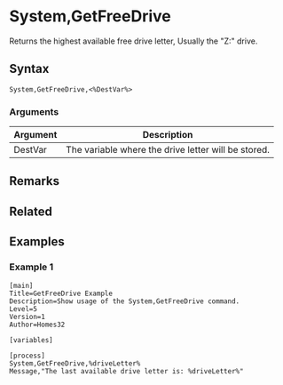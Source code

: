 # System,GetFreeDrive

Returns the highest available free drive letter, Usually the "Z:" drive.

## Syntax

```pebakery
System,GetFreeDrive,<%DestVar%>
```

### Arguments

| Argument | Description |
| --- | --- |
| DestVar | The variable where the drive letter will be stored. |

## Remarks

## Related

## Examples

### Example 1

```pebakery
[main]
Title=GetFreeDrive Example
Description=Show usage of the System,GetFreeDrive command.
Level=5
Version=1
Author=Homes32

[variables]

[process]
System,GetFreeDrive,%driveLetter%
Message,"The last available drive letter is: %driveLetter%"
```